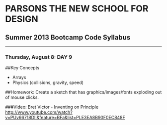 # PARSONS THE NEW SCHOOL FOR DESIGN
## Summer 2013 Bootcamp Code Syllabus
-------------------------------------------------------------------

### Thursday, August 8: DAY 9



##Key Concepts
* Arrays 
* Physics (collisions, gravity, speed)



##Homework:
Create a sketch that has graphics/images/fonts exploding out of mouse clicks.


###Video: 
Bret Victor - Inventing on Principle
<http://www.youtube.com/watch?v=PUv66718DII&feature=BFa&list=PLE3EA8B90F0EC848F>
